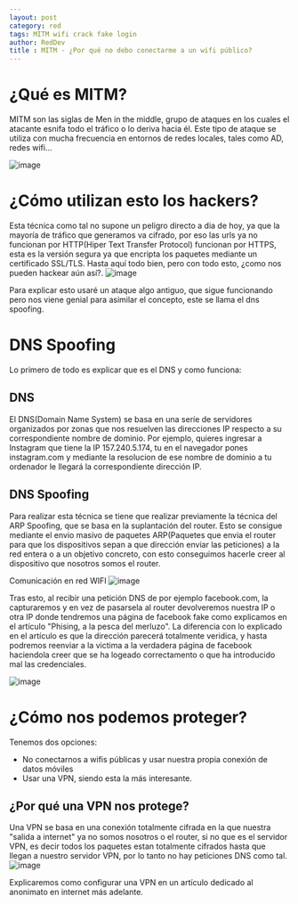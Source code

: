 ```yaml
---
layout: post
category: red
tags: MITM wifi crack fake login 
author: RedDev
title : MITM - ¿Por qué no debo conectarme a un wifi público?
---
```


# ¿Qué es MITM?
MITM son las siglas de Men in the middle, grupo de ataques en los cuales el atacante esnifa todo el tráfico o lo deriva hacia él.
Este tipo de ataque se utiliza con mucha frecuencia en entornos de redes locales, tales como AD, redes wifi...

![image](https://github.com/reycotallo98/reycotallo98.github.io/assets/93315382/3476fa1b-f6d2-44d1-80b5-2eeb2fc3597a)

# ¿Cómo utilizan esto los hackers?
Esta técnica como tal no supone un peligro directo a dia de hoy, ya que la mayoría de tráfico que generamos va cifrado,
por eso las urls ya no funcionan por HTTP(Hiper Text Transfer Protocol) funcionan por HTTPS, esta es la versión segura ya que encripta los paquetes mediante un certificado SSL/TLS. Hasta aquí todo bien, pero con todo esto, ¿como nos pueden hackear aún así?.
![image](https://github.com/reycotallo98/reycotallo98.github.io/assets/93315382/129de909-f313-45d8-a2fc-5dbed49f03bf)

Para explicar esto usaré un ataque algo antiguo, que sigue funcionando pero nos viene genial para asimilar el concepto, este se llama el dns spoofing.

# DNS Spoofing
Lo primero de todo es explicar que es el DNS y como funciona:

## DNS
El DNS(Domain Name System) se basa en una seríe de servidores organizados por zonas que nos resuelven las direcciones IP respecto a su correspondiente nombre de dominio.
Por ejemplo, quieres ingresar a Instagram que tiene la IP 157.240.5.174, tu en el navegador pones instagram.com y mediante la resolucion de ese nombre de dominio a tu ordenador le llegará la correspondiente dirección IP.

## DNS Spoofing
Para realizar esta técnica se tiene que realizar previamente la técnica del ARP Spoofing, que se basa en la suplantación del router.
Esto se consigue mediante el envio masivo de paquetes ARP(Paquetes que envia el router para que los dispositivos sepan a que dirección enviar las peticiones) a la red entera o a un objetivo concreto, con esto conseguimos hacerle creer al dispositivo que nosotros somos el router.

Comunicación en red WIFI
![image](https://github.com/reycotallo98/reycotallo98.github.io/assets/93315382/e3a80847-e6e5-4171-951f-f7d31f7c571c)

Tras esto, al recibir una petición DNS de por ejemplo facebook.com, la capturaremos y en vez de pasarsela al router devolveremos nuestra IP o otra IP donde tendremos una página de facebook fake como explicamos en el artículo "Phising, a la pesca del merluzo".
La diferencia con lo explicado en el artículo es que la dirección parecerá totalmente veridica, y hasta podremos reenviar a la victima a la verdadera página de facebook haciendola creer que se ha logeado correctamento o que ha introducido mal las credenciales.

![image](https://github.com/reycotallo98/reycotallo98.github.io/assets/93315382/a61394a1-467e-4fc1-a9da-82255a4708e8)

# ¿Cómo nos podemos proteger?
Tenemos dos opciones:
- No conectarnos a wifis públicas y usar nuestra propia conexión de datos móviles
- Usar una VPN, siendo esta la más interesante.

## ¿Por qué una VPN nos protege?
Una VPN se basa en una conexión totalmente cifrada en la que nuestra "salida a internet" ya no somos nosotros o el router, si no que es el servidor VPN, es decir todos los paquetes estan totalmente cifrados hasta que llegan a nuestro servidor VPN, por lo tanto no hay peticiones DNS como tal.
![image](https://github.com/reycotallo98/reycotallo98.github.io/assets/93315382/5e6a43ac-08ce-46ad-8e27-780eb68deae5)

Explicaremos como configurar una VPN en un artículo dedicado al anonimato en internet más adelante.
